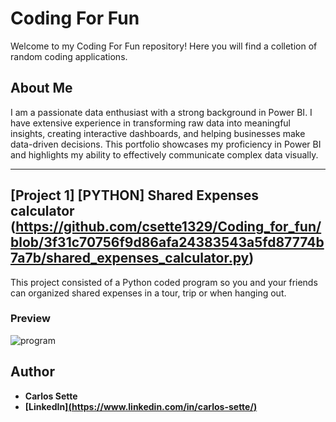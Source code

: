 # Coding For Fun
Welcome to my Coding For Fun repository! Here you will find a colletion of random coding applications.

## About Me
I am a passionate data enthusiast with a strong background in Power BI. I have extensive experience in transforming raw data into meaningful insights, creating interactive dashboards, and helping businesses make data-driven decisions. This portfolio showcases my proficiency in Power BI and highlights my ability to effectively communicate complex data visually. 

---
## [Project 1] [PYTHON] Shared Expenses calculator (https://github.com/csette1329/Coding_for_fun/blob/3f31c70756f9d86afa24383543a5fd87774b7a7b/shared_expenses_calculator.py)
This project consisted of a Python coded program so you and your friends can organized shared expenses in a tour, trip or when hanging out.

### Preview
![program](https://github.com/user-attachments/assets/436c18db-5c3c-42c1-99e3-0209877a490b)






## Author
- <b>Carlos Sette</b>
- <b>[LinkedIn][(https://www.linkedin.com/in/carlos-sette/)](https://www.linkedin.com/in/carlos-sette/)</b>

 
